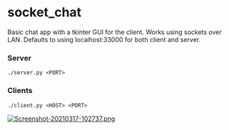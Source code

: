 # socket_chat
Basic chat app with a tkinter GUI for the client. Works using sockets over LAN. Defaults to using localhost:33000 for both client and server.

### Server
`./server.py <PORT>`

### Clients
`./client.py <HOST> <PORT>`

[![Screenshot-20210317-102737.png](https://i.postimg.cc/3wjjc584/Screenshot-20210317-102737.png)](https://postimg.cc/KKzg1Wgx)
